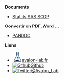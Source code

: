 **Documents**

- [Statuts SAS SCOP](statuts_scop.md)

**Convertir en PDF, Word ...**

- [PANDOC](Pandoc.md)

**Liens**

- [![Web](./assets/img/logo_avalon-lab.svg)avalon-lab.fr](https://avalon-lab.fr)
- [![Github](https://icongram.jgog.in/simple/github.svg?color=808080&size=16)Github](https://github.com/Avalon-Lab/fondations)
- [![Twitter](https://icongram.jgog.in/simple/twitter.svg?colored&size=16)@Avalon_Lab](http://twitter.com/avalon_lab)

